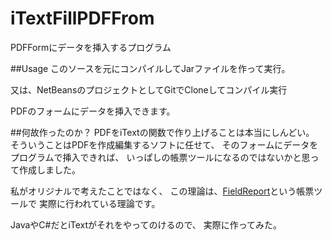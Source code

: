 iTextFillPDFFrom
================

PDFFormにデータを挿入するプログラム

##Usage
このソースを元にコンパイルしてJarファイルを作って実行。

又は、NetBeansのプロジェクトとしてGitでCloneしてコンパイル実行

PDFのフォームにデータを挿入できます。

##何故作ったのか？
PDFをiTextの関数で作り上げることは本当にしんどい。
そういうことはPDFを作成編集するソフトに任せて、
そのフォームにデータをプログラムで挿入できれば、
いっぱしの帳票ツールになるのではないかと思って作成しました。

私がオリジナルで考えたことではなく、
この理論は、[FieldReport](http://www.field-works.co.jp/)という帳票ツールで
実際に行われている理論です。

JavaやC#だとiTextがそれをやってのけるので、
実際に作ってみた。
